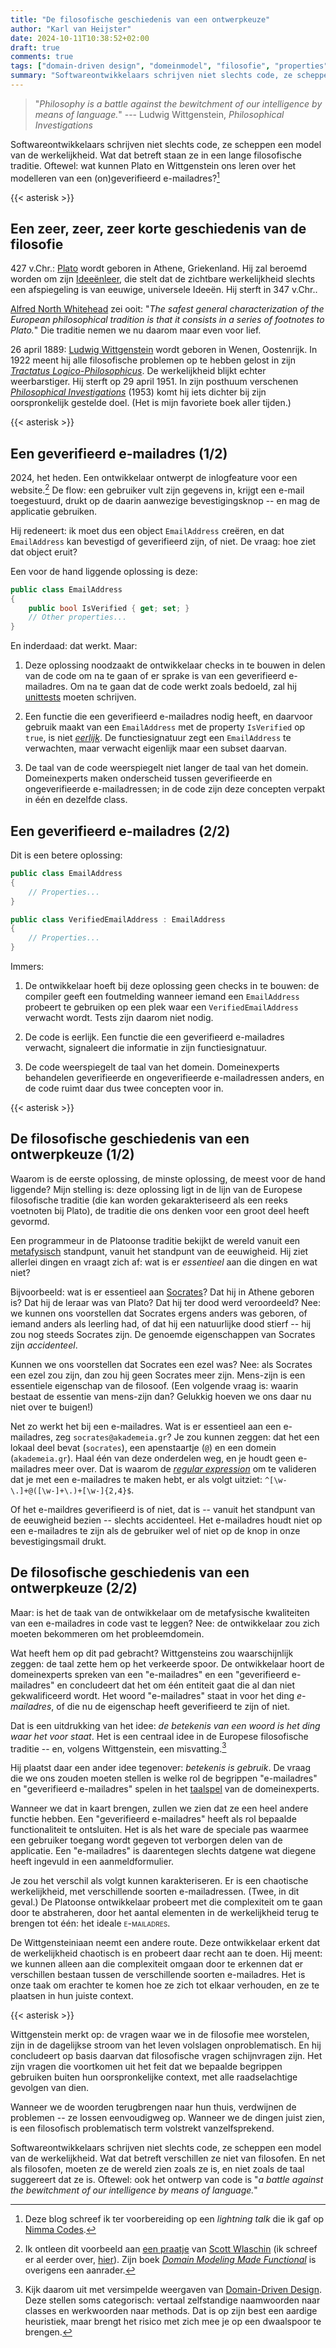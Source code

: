 ```yaml
---
title: "De filosofische geschiedenis van een ontwerpkeuze"
author: "Karl van Heijster"
date: 2024-10-11T10:38:52+02:00
draft: true
comments: true
tags: ["domain-driven design", "domeinmodel", "filosofie", "properties", "Wittgenstein, Ludwig"]
summary: "Softwareontwikkelaars schrijven niet slechts code, ze scheppen een model van de werkelijkheid. Wat dat betreft staan ze in een lange filosofische traditie. Oftewel: wat kunnen Plato en Wittgenstein ons leren over het modelleren van een (on)geverifieerd e-mailadres?"
---
```


> "*Philosophy is a battle against the bewitchment of our intelligence by means of language.*" --- Ludwig Wittgenstein, *Philosophical Investigations*


Softwareontwikkelaars schrijven niet slechts code, ze scheppen een model van de werkelijkheid. Wat dat betreft staan ze in een lange filosofische traditie. Oftewel: wat kunnen Plato en Wittgenstein ons leren over het modelleren van een (on)geverifieerd e-mailadres?[^1]


{{< asterisk >}}


## Een zeer, zeer, zeer korte geschiedenis van de filosofie


427 v.Chr.: [Plato](https://plato.stanford.edu/entries/plato/ "'Plato', Stanford Encyclopedia of Philosophy") wordt geboren in Athene, Griekenland. Hij zal beroemd worden om zijn [Ideeënleer](https://en.wikipedia.org/wiki/Theory_of_forms "'Theory of forms', Wikipedia"), die stelt dat de zichtbare werkelijkheid slechts een afspiegeling is van eeuwige, universele Ideeën. Hij sterft in 347 v.Chr..


[Alfred North Whitehead](https://plato.stanford.edu/entries/whitehead/ "'Alfred North Whitehead', Stanford Encyclopedia of Philosophy") zei ooit: "*The safest general characterization of the European philosophical tradition is that it consists in a series of footnotes to Plato.*" Die traditie nemen we nu daarom maar even voor lief.


26 april 1889: [Ludwig Wittgenstein](https://plato.stanford.edu/entries/wittgenstein/ "'Ludwig Wittgenstein', Stanford Encyclopedia of Philosophy") wordt geboren in Wenen, Oostenrijk. In 1922 meent hij alle filosofische problemen op te hebben gelost in zijn [*Tractatus Logico-Philosophicus*](https://en.wikipedia.org/wiki/Tractatus_Logico-Philosophicus "'Tractatus Logico-Philosophicus', Wikipedia"). De werkelijkheid blijkt echter weerbarstiger. Hij sterft op 29 april 1951. In zijn posthuum verschenen [*Philosophical Investigations*](https://en.wikipedia.org/wiki/Philosophical_Investigations "'Philosophical Investigations', Wikipedia") (1953) komt hij iets dichter bij zijn oorspronkelijk gestelde doel. (Het is mijn favoriete boek aller tijden.)


{{< asterisk >}}


## Een geverifieerd e-mailadres (1/2)


2024, het heden. Een ontwikkelaar ontwerpt de inlogfeature voor een website.[^2] De flow: een gebruiker vult zijn gegevens in, krijgt een e-mail toegestuurd, drukt op de daarin aanwezige bevestigingsknop -- en mag de applicatie gebruiken. 


Hij redeneert: ik moet dus een object `EmailAddress` creëren, en dat `EmailAddress` kan bevestigd of geverifieerd zijn, of niet. De vraag: hoe ziet dat object eruit? 


Een voor de hand liggende oplossing is deze:


```cs
public class EmailAddress 
{
    public bool IsVerified { get; set; }
    // Other properties...
}
```


En inderdaad: dat werkt. Maar: 

1. Deze oplossing noodzaakt de ontwikkelaar checks in te bouwen in delen van de code om na te gaan of er sprake is van een geverifieerd e-mailadres. Om na te gaan dat de code werkt zoals bedoeld, zal hij [unittests](/tags/unit-tests/ "Blogs met de tag 'unit tests'") moeten schrijven. 

2. Een functie die een geverifieerd e-mailadres nodig heeft, en daarvoor gebruik maakt van een `EmailAddress` met de property `IsVerified` op `true`, is niet [*eerlijk*](/blog/22/07/wat-zijn-eerlijke-functies/ "'Wat zijn eerlijke functies?'"). De functiesignatuur zegt een `EmailAddress` te verwachten, maar verwacht eigenlijk maar een subset daarvan. 

3. De taal van de code weerspiegelt niet langer de taal van het domein. Domeinexperts maken onderscheid tussen geverifieerde en ongeverifieerde e-mailadressen; in de code zijn deze concepten verpakt in één en dezelfde class.


## Een geverifieerd e-mailadres (2/2)


Dit is een betere oplossing:


```cs
public class EmailAddress 
{ 
    // Properties... 
}

public class VerifiedEmailAddress : EmailAddress 
{ 
    // Properties... 
}
```


Immers:


1. De ontwikkelaar hoeft bij deze oplossing geen checks in te bouwen: de compiler geeft een foutmelding wanneer iemand een `EmailAddress` probeert te gebruiken op een plek waar een `VerifiedEmailAddress` verwacht wordt. Tests zijn daarom niet nodig.

2. De code is eerlijk. Een functie die een geverifieerd e-mailadres verwacht, signaleert die informatie in zijn functiesignatuur.

3. De code weerspiegelt de taal van het domein. Domeinexperts behandelen geverifieerde en ongeverifieerde e-mailadressen anders, en de code ruimt daar dus twee concepten voor in.


{{< asterisk >}}


## De filosofische geschiedenis van een ontwerpkeuze (1/2)


Waarom is de eerste oplossing, de minste oplossing, de meest voor de hand liggende? Mijn stelling is: deze oplossing ligt in de lijn van de Europese filosofische traditie (die kan worden gekarakteriseerd als een reeks voetnoten bij Plato), de traditie die ons denken voor een groot deel heeft gevormd.


Een programmeur in de Platoonse traditie bekijkt de wereld vanuit een [metafysisch](https://plato.stanford.edu/entries/metaphysics/ "'Metaphysics', Stanford Encyclopedia of Philosophy") standpunt, vanuit het standpunt van de eeuwigheid. Hij ziet allerlei dingen en vraagt zich af: wat is er *essentieel* aan die dingen en wat niet?


Bijvoorbeeld: wat is er essentieel aan [Socrates](https://plato.stanford.edu/entries/socrates/ "'Socrates', Stanford Encyclopedia of Philosophy")? Dat hij in Athene geboren is? Dat hij de leraar was van Plato? Dat hij ter dood werd veroordeeld? Nee: we kunnen ons voorstellen dat Socrates ergens anders was geboren, of iemand anders als leerling had, of dat hij een natuurlijke dood stierf -- hij zou nog steeds Socrates zijn. De genoemde eigenschappen van Socrates zijn *accidenteel*.


Kunnen we ons voorstellen dat Socrates een ezel was? Nee: als Socrates een ezel zou zijn, dan zou hij geen Socrates meer zijn. Mens-zijn is een essentiele eigenschap van de filosoof. (Een volgende vraag is: waarin bestaat de essentie van mens-zijn dan? Gelukkig hoeven we ons daar nu niet over te buigen!)


Net zo werkt het bij een e-mailadres. Wat is er essentieel aan een e-mailadres, zeg `socrates@akademeia.gr`? Je zou kunnen zeggen: dat het een lokaal deel bevat (`socrates`), een apenstaartje (`@`) en een domein (`akademeia.gr`). Haal één van deze onderdelen weg, en je houdt geen e-mailadres meer over. Dat is waarom de [*regular expression*](https://en.wikipedia.org/wiki/Regular_expression "'Regular expression', Wikipedia") om te valideren dat je met een e-mailadres te maken hebt, er als volgt uitziet: `^[\w-\.]+@([\w-]+\.)+[\w-]{2,4}$`.


Of het e-maildres geverifieerd is of niet, dat is -- vanuit het standpunt van de eeuwigheid bezien -- slechts accidenteel. Het e-mailadres houdt niet op een e-mailadres te zijn als de gebruiker wel of niet op de knop in onze bevestigingsmail drukt. 


## De filosofische geschiedenis van een ontwerpkeuze (2/2)


Maar: is het de taak van de ontwikkelaar om de metafysische kwaliteiten van een e-mailadres in code vast te leggen? Nee: de ontwikkelaar zou zich moeten bekommeren om het probleemdomein.


Wat heeft hem op dit pad gebracht? Wittgensteins zou waarschijnlijk zeggen: de taal zette hem op het verkeerde spoor. De ontwikkelaar hoort de domeinexperts spreken van een "e-mailadres" en een "geverifieerd e-mailadres" en concludeert dat het om één entiteit gaat die al dan niet gekwalificeerd wordt. Het woord "e-mailadres" staat in voor het ding *e-mailadres*, of die nu de eigenschap heeft geverifieerd te zijn of niet.


Dat is een uitdrukking van het idee: *de betekenis van een woord is het ding waar het voor staat*. Het is een centraal idee in de Europese filosofische traditie -- en, volgens Wittgenstein, een misvatting.[^3]


Hij plaatst daar een ander idee tegenover: *betekenis is gebruik*. De vraag die we ons zouden moeten stellen is welke rol de begrippen "e-mailadres" en "geverifieerd e-mailadres" spelen in het [taalspel](https://en.wikipedia.org/wiki/Language_game_(philosophy) "'Language game (philosophy)', Wikipedia") van de domeinexperts.


Wanneer we dat in kaart brengen, zullen we zien dat ze een heel andere functie hebben. Een "geverifieerd e-mailadres" heeft als rol bepaalde functionaliteit te ontsluiten. Het is als het ware de speciale pas waarmee een gebruiker toegang wordt gegeven tot verborgen delen van de applicatie. Een "e-mailadres" is daarentegen slechts datgene wat diegene heeft ingevuld in een aanmeldformulier. 


Je zou het verschil als volgt kunnen karakteriseren. Er is een chaotische werkelijkheid, met verschillende soorten e-mailadressen. (Twee, in dit geval.) De Platoonse ontwikkelaar probeert met die complexiteit om te gaan door te abstraheren, door het aantal elementen in de werkelijkheid terug te brengen tot één: het ideale <span style="font-variant:small-caps;">e-mailadres</span>. 


De Wittgensteiniaan neemt een andere route. Deze ontwikkelaar erkent dat de werkelijkheid chaotisch is en probeert daar recht aan te doen. Hij meent: we kunnen alleen aan die complexiteit omgaan door te erkennen dat er verschillen bestaan tussen de verschillende soorten e-mailadres. Het is onze taak om erachter te komen hoe ze zich tot elkaar verhouden, en ze te plaatsen in hun juiste context.


{{< asterisk >}}


Wittgenstein merkt op: de vragen waar we in de filosofie mee worstelen, zijn in de dagelijkse stroom van het leven volslagen onproblematisch. En hij concludeert op basis daarvan dat filosofische vragen schijnvragen zijn. Het zijn vragen die voortkomen uit het feit dat we bepaalde begrippen gebruiken buiten hun oorspronkelijke context, met alle raadselachtige gevolgen van dien. 


Wanneer we de woorden terugbrengen naar hun thuis, verdwijnen de problemen -- ze lossen eenvoudigweg op. Wanneer we de dingen juist zien, is een filosofisch problematisch term volstrekt vanzelfsprekend.


Softwareontwikkelaars schrijven niet slechts code, ze scheppen een model van de werkelijkheid. Wat dat betreft verschillen ze niet van filosofen. En net als filosofen, moeten ze de wereld zien zoals ze is, en niet zoals de taal suggereert dat ze is. Oftewel: ook het ontwerp van code is "*a battle against the bewitchment of our intelligence by means of language.*" 


[^1]: Deze blog schreef ik ter voorbereiding op een *lightning talk* die ik gaf op [Nimma Codes](https://www.nimma.codes/).

[^2]: Ik ontleen dit voorbeeld aan [een praatje](https://www.youtube.com/watch?v=MlPQ0FsPxPY "'Domain Modeling Made Functional – Scott Wlaschin', YouTube") van [Scott Wlaschin](https://scottwlaschin.com/) (ik schreef er al eerder over, [hier](/blog/23/01/eerlijke-domeinmodellen/ "'Eerlijke domeinmodellen'")). Zijn boek [*Domain Modeling Made Functional*](https://pragprog.com/titles/swdddf/domain-modeling-made-functional/) is overigens een aanrader.

[^3]: Kijk daarom uit met versimpelde weergaven van [Domain-Driven Design](/tags/domain-driven-design/ "Blogs met de tag 'domain-driven design'"). Deze stellen soms categorisch: vertaal zelfstandige naamwoorden naar classes en werkwoorden naar methods. Dat is op zijn best een aardige heuristiek, maar brengt het risico met zich mee je op een dwaalspoor te brengen.
